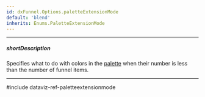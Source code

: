 ```yaml
---
id: dxFunnel.Options.paletteExtensionMode
default: 'blend'
inherits: Enums.PaletteExtensionMode
---
```

---
##### shortDescription
Specifies what to do with colors in the [palette](/api-reference/10%20UI%20Components/dxFunnel/1%20Configuration/palette.md '{basewidgetpath}/Configuration/#palette') when their number is less than the number of funnel items.

---
#include dataviz-ref-paletteextensionmode